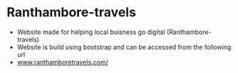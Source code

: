 # Ranthambore-travels
- Website made for helping local buisness go digital (Ranthambore-travels)
- Website is build using bootstrap and can be accessed from the following url
- www.ranthamboretravels.com/

